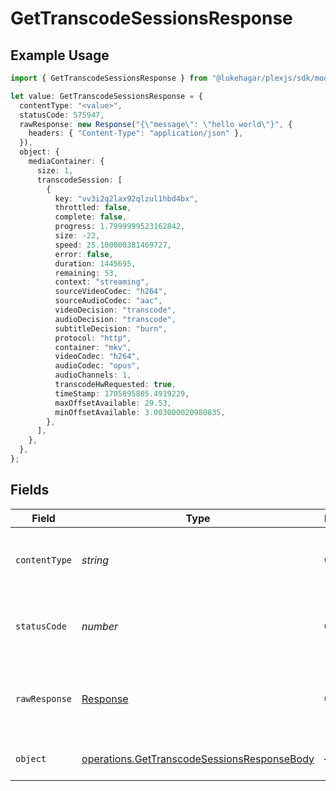 # GetTranscodeSessionsResponse

## Example Usage

```typescript
import { GetTranscodeSessionsResponse } from "@lukehagar/plexjs/sdk/models/operations";

let value: GetTranscodeSessionsResponse = {
  contentType: "<value>",
  statusCode: 575947,
  rawResponse: new Response("{\"message\": \"hello world\"}", {
    headers: { "Content-Type": "application/json" },
  }),
  object: {
    mediaContainer: {
      size: 1,
      transcodeSession: [
        {
          key: "vv3i2q2lax92qlzul1hbd4bx",
          throttled: false,
          complete: false,
          progress: 1.7999999523162842,
          size: -22,
          speed: 25.100000381469727,
          error: false,
          duration: 1445695,
          remaining: 53,
          context: "streaming",
          sourceVideoCodec: "h264",
          sourceAudioCodec: "aac",
          videoDecision: "transcode",
          audioDecision: "transcode",
          subtitleDecision: "burn",
          protocol: "http",
          container: "mkv",
          videoCodec: "h264",
          audioCodec: "opus",
          audioChannels: 1,
          transcodeHwRequested: true,
          timeStamp: 1705895805.4919229,
          maxOffsetAvailable: 29.53,
          minOffsetAvailable: 3.003000020980835,
        },
      ],
    },
  },
};
```

## Fields

| Field                                                                                                             | Type                                                                                                              | Required                                                                                                          | Description                                                                                                       |
| ----------------------------------------------------------------------------------------------------------------- | ----------------------------------------------------------------------------------------------------------------- | ----------------------------------------------------------------------------------------------------------------- | ----------------------------------------------------------------------------------------------------------------- |
| `contentType`                                                                                                     | *string*                                                                                                          | :heavy_check_mark:                                                                                                | HTTP response content type for this operation                                                                     |
| `statusCode`                                                                                                      | *number*                                                                                                          | :heavy_check_mark:                                                                                                | HTTP response status code for this operation                                                                      |
| `rawResponse`                                                                                                     | [Response](https://developer.mozilla.org/en-US/docs/Web/API/Response)                                             | :heavy_check_mark:                                                                                                | Raw HTTP response; suitable for custom response parsing                                                           |
| `object`                                                                                                          | [operations.GetTranscodeSessionsResponseBody](../../../sdk/models/operations/gettranscodesessionsresponsebody.md) | :heavy_minus_sign:                                                                                                | The Transcode Sessions                                                                                            |